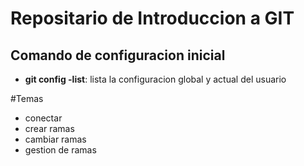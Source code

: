 # Repositario de Introduccion a GIT

## Comando de configuracion inicial
* **git config -list**: lista la configuracion global y actual del usuario

#Temas
* conectar
* crear ramas 
* cambiar ramas
* gestion de ramas
